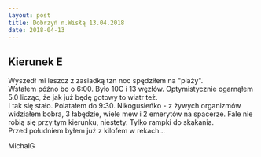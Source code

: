 ```yaml
---
layout: post
title: Dobrzyń n.Wisłą 13.04.2018
date: 2018-04-13
---
```


## Kierunek E  

Wyszedł mi leszcz z zasiadką tzn noc spędziłem na "plaży".  
Wstałem późno bo o 6:00. Było 10C i 13 węzłów. Optymistycznie ogarnąłem 5.0 licząc, że jak już będę gotowy to wiatr też.  
I tak się stało. Polatałem do 9:30.
Nikogusieńko - z żywych organizmów widziałem bobra, 3 łabędzie, wiele mew i 2 emerytów na spacerze.
Fale nie robią się przy tym kierunku, niestety. Tylko rampki do skakania.  
Przed południem byłem już z kilofem w rekach...

MichalG  
